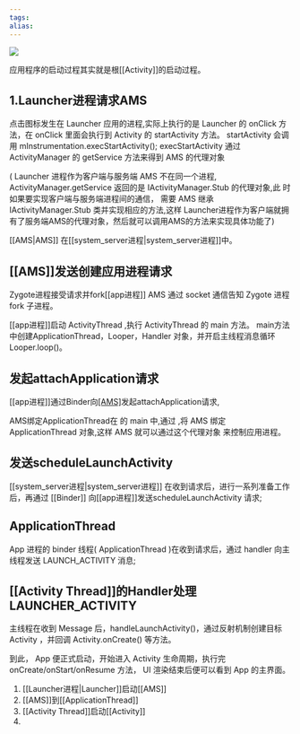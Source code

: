 ```yaml
---
tags: 
alias:
---
```

![](https://gd-hbimg.huaban.com/6ed5ce04b6586ffa92d944d83b293535a67b87aee6fc-Cl4LRw)



应用程序的启动过程其实就是根[[Activity]]的启动过程。
## 1.Launcher进程请求AMS

点击图标发生在 Launcher 应用的进程,实际上执行的是 Launcher 的 onClick 方法，在 onClick 里面会执行到 Activity 的 startActivity 方法。 startActivity 会调用 mInstrumentation.execStartActivity(); execStartActivity 通过 ActivityManager 的 getService 方法来得到 AMS 的代理对象

( Launcher 进程作为客户端与服务端 AMS 不在同一个进程, ActivityManager.getService 返回的是 IActivityManager.Stub 的代理对象,此 时如果要实现客户端与服务端进程间的通信， 需要 AMS 继承 IActivityManager.Stub 类并实现相应的方法,这样 Launcher进程作为客户端就拥有了服务端AMS的代理对象，然后就可以调用AMS的方法来实现具体功能了)

[[AMS|AMS]] 在[[system_server进程|system_server进程]]中。
## [[AMS]]发送创建应用进程请求
Zygote进程接受请求并fork[[app进程]]
AMS 通过 socket 通信告知 Zygote 进程 fork 子进程。

[[app进程]]启动 ActivityThread ,执行 ActivityThread 的 main 方法。 
main方法中创建ApplicationThread，Looper，Handler 对象，并开启主线程消息循环Looper.loop()。

## 发起attachApplication请求
[[app进程]]通过Binder向[[AMS]]([[system_server进程]]中)发起attachApplication请求,

AMS绑定ApplicationThread在 的 main 中,通过 ,将 AMS 绑定 ApplicationThread 对象,这样 AMS 就可以通过这个代理对象 来控制应用进程。

## 发送scheduleLaunchActivity
[[system_server进程|system_server进程]] 在收到请求后，进行一系列准备工作后，再通过 [[Binder]] 向[[app进程]]发送scheduleLaunchActivity 请求; 

## ApplicationThread
App 进程的 binder 线程( ApplicationThread )在收到请求后，通过 handler 向主线程发送 LAUNCH_ACTIVITY 消息;

## [[Activity Thread]]的Handler处理LAUNCHER_ACTIVITY

主线程在收到 Message 后，handleLaunchActivity()，通过反射机制创建目标 Activity ，并回调 Activity.onCreate() 等方法。 

到此， App 便正式启动，开始进入 Activity 生命周期，执行完 onCreate/onStart/onResume 方法， UI 渲染结束后便可以看到 App 的主界面。




1. [[Launcher进程|Launcher]]启动[[AMS]]
2. [[AMS]]到[[ApplicationThread]]
3. [[Activity Thread]]启动[[Activity]]
4. 

